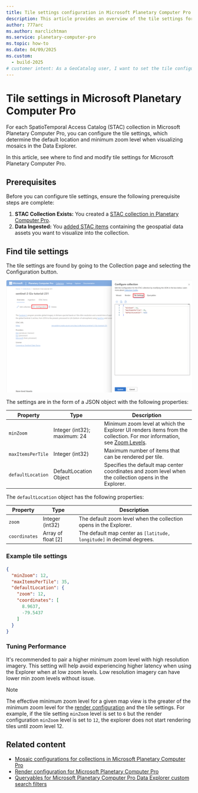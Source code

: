 ```yaml
---
title: Tile settings configuration in Microsoft Planetary Computer Pro
description: This article provides an overview of the tile settings for Microsoft Planetary Computer Pro. It explains how to configure mosaic behavior, such as default location and zoom levels, using JSON settings.
author: 777arc
ms.author: marclichtman
ms.service: planetary-computer-pro
ms.topic: how-to
ms.date: 04/09/2025
ms.custom:
  - build-2025
# customer intent: As a GeoCatalog user, I want to set the tile configuration for my SpatioTemporal Access Catalog (STAC) collection so that I can visualize my data in the Explorer UI.
---
```


# Tile settings in Microsoft Planetary Computer Pro

For each SpatioTemporal Access Catalog (STAC) collection in Microsoft Planetary Computer Pro, you can configure the tile settings, which determine the default location and minimum zoom level when visualizing mosaics in the Data Explorer.

In this article, see where to find and modify tile settings for Microsoft Planetary Computer Pro.

## Prerequisites

Before you can configure tile settings, ensure the following prerequisite steps are complete:

1.  **STAC Collection Exists:** You created a [STAC collection in Planetary Computer Pro](./create-stac-collection.md).
2.  **Data Ingested:** You [added STAC items](./add-stac-item-to-collection.md) containing the geospatial data assets you want to visualize into the collection.

## Find tile settings

The tile settings are found by going to the Collection page and selecting the Configuration button.

[ ![Screenshot of the tile settings tab in the Microsoft Planetary Computer Pro interface.](media/tile-configuration-screenshot.png) ](media/tile-configuration-screenshot.png#lightbox)

The settings are in the form of a JSON object with the following properties:

| Property           | Type     | Description                                                                                      |
|--------------------|----------|--------------------------------------------------------------------------------------------------|
| `minZoom`          | Integer (int32); maximum: 24 | Minimum zoom level at which the Explorer UI renders items from the collection. For mor information, see [Zoom Levels](/azure/azure-maps/zoom-levels-and-tile-grid).             |
| `maxItemsPerTile`  | Integer (int32)  | Maximum number of items that can be rendered per tile.                                           |
| `defaultLocation`  | DefaultLocation Object   | Specifies the default map center coordinates and zoom level when the collection opens in the Explorer.|

The `defaultLocation` object has the following properties:

| Property      | Type                | Description                                                                 |
|---------------|---------------------|-----------------------------------------------------------------------------|
| `zoom`        | Integer (int32)     | The default zoom level when the collection opens in the Explorer.           |
| `coordinates` | Array of float [2]  | The default map center as `[latitude, longitude]` in decimal degrees.       |


### Example tile settings

```JSON
{
  "minZoom": 12,
  "maxItemsPerTile": 35,
  "defaultLocation": {
    "zoom": 12,
    "coordinates": [
      8.9637,
      -79.5437
    ]
  }
}
```

### Tuning Performance

It's recommended to pair a higher minimum zoom level with high resolution imagery. This setting will help avoid experiencing higher latency when using the Explorer when at low zoom levels. Low resolution imagery can have lower min zoom levels without issue.

> [!NOTE]
> The effective minimum zoom level for a given map view is the greater of the minimum zoom level for the [render configuration](./render-configuration.md) and the tile settings. For example, if the tile setting `minZoom` level is set to `6` but the render configuration `minZoom` level is set to `12`, the explorer does not start rendering tiles until zoom level 12.
  


## Related content

- [Mosaic configurations for collections in Microsoft Planetary Computer Pro](./mosaic-configurations-for-collections.md)
- [Render configuration for Microsoft Planetary Computer Pro](./render-configuration.md)
- [Queryables for Microsoft Planetary Computer Pro Data Explorer custom search filters](./queryables-for-explorer-custom-search-filter.md)
